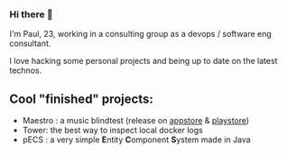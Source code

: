 ### Hi there 👋

I'm Paul, 23, working in a consulting group as a devops / software eng consultant. 

I love hacking some personal projects and being up to date on the latest technos.

## Cool "finished" projects:
 - Maestro : a music blindtest (release on [appstore](ios.maestro-app.fr) & [playstore](android.maestro-app.fr))
 - Tower: the best way to inspect local docker logs
 - pECS : a very simple **E**ntity **C**omponent **S**ystem made in Java
